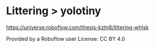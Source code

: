 # Littering  > yolotiny
https://universe.roboflow.com/thesis-kztn8/littering-whlsk

Provided by a Roboflow user
License: CC BY 4.0

